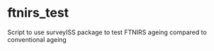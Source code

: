 # ftnirs_test
Script to use surveyISS package to test FTNIRS ageing compared to conventional ageing
